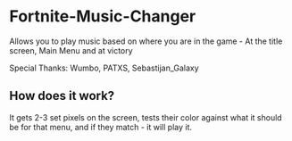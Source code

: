 # Fortnite-Music-Changer
Allows you to play music based on where you are in the game - At the title screen, Main Menu and at victory

Special Thanks: Wumbo, PATXS, Sebastijan_Galaxy

## How does it work?

It gets 2-3 set pixels on the screen, tests their color against what it should be for that menu, and if they match - it will play it.
